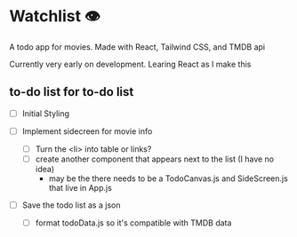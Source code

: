 # Watchlist 👁

A todo app for movies.
Made with React, Tailwind CSS, and TMDB api

Currently very early on development.
Learing React as I make this

## to-do list for to-do list

- [ ] Initial Styling

- [ ] Implement sidecreen for movie info
  - [ ] Turn the \<li> into table or links?
  - [ ] create another component that appears next to the list (I have no idea)
    - may be the there needs to be a TodoCanvas.js and SideScreen.js that live in App.js

- [ ] Save the todo list as a json
  - [ ] format todoData.js so it's compatible with TMDB data
